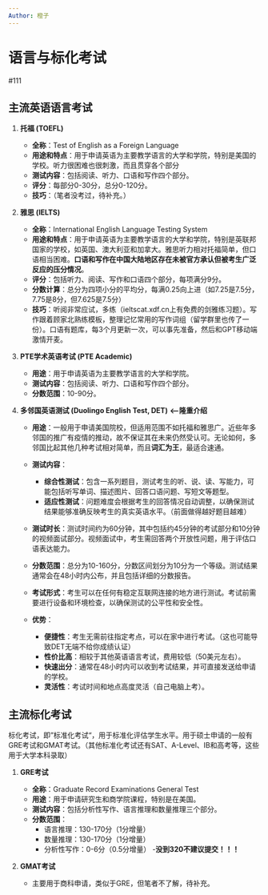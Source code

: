 ```yaml
---
Author: 橙子
---
```


# 语言与标化考试
#111

## 主流英语语言考试

1. **托福 (TOEFL)**

   - **全称**：Test of English as a Foreign Language
   - **用途和特点**：用于申请英语为主要教学语言的大学和学院，特别是美国的学校。听力很困难也很刺激，而且贯穿各个部分
   - **测试内容**：包括阅读、听力、口语和写作四个部分。
   - **评分**：每部分0-30分，总分0-120分。
   - **技巧**：（笔者没考过，待补充。）

2. **雅思 (IELTS)**

   - **全称**：International English Language Testing System
   - **用途和特点**：用于申请英语为主要教学语言的大学和学院，特别是英联邦国家的学校，如英国、澳大利亚和加拿大。雅思听力相对托福简单，但口语相当困难。**口语和写作在中国大陆地区存在未被官方承认但被考生广泛反应的压分情况**。
   - **评分**：包括听力、阅读、写作和口语四个部分，每项满分9分。
   - **分数计算**：总分为四项小分的平均分，每满0.25向上进（如7.25是7.5分，7.75是8分，但7.625是7.5分）
   - **技巧**：听阅非常应试，多练（ieltscat.xdf.cn上有免费的剑雅练习题）。写作跟着顾家北熟练模板，整理记忆常用的写作词组（留学群里也传了一份）。口语有题库，每3个月更新一次，可以事先准备，然后和GPT移动端激情开麦。

3. **PTE学术英语考试 (PTE Academic)**

   - **用途**：用于申请英语为主要教学语言的大学和学院。
   - **测试内容**：包括阅读、听力、口语和写作四个部分。
   - **分数范围**：10-90分。

4. **多邻国英语测试 (Duolingo English Test, DET)** **<--隆重介绍**

   - **用途**：一般用于申请美国院校，但适用范围不如托福和雅思广。近些年多邻国的推广有疫情的推动，故不保证其在未来仍然受认可。无论如何，多邻国比起其他几种考试相对简单，而且**词汇为王**，最适合速通。

   - **测试内容**：
     - **综合性测试**：包含一系列题目，测试考生的听、说、读、写能力，可能包括听写单词、描述图片、回答口语问题、写短文等题型。
     - **适应性测试**：问题难度会根据考生的回答情况自动调整，以确保测试结果能够准确反映考生的真实英语水平。（前面做得越好题目越难）

   - **测试时长**：测试时间约为60分钟，其中包括约45分钟的考试部分和10分钟的视频面试部分。视频面试中，考生需回答两个开放性问题，用于评估口语表达能力。

   - **分数范围**：总分为10-160分，分数区间划分为10分为一个等级。测试结果通常会在48小时内公布，并且包括详细的分数报告。
   
   - **考试形式**：考生可以在任何有稳定互联网连接的地方进行测试。考试前需要进行设备和环境检查，以确保测试的公平性和安全性。
   
   - **优势**：
     - **便捷性**：考生无需前往指定考点，可以在家中进行考试。（这也可能导致DET无端不给你成绩认证）
     - **性价比高**：相较于其他英语语言考试，费用较低（50美元左右）。
     - **快速出分**：通常在48小时内可以收到考试结果，并可直接发送给申请的学校。
     - **灵活性**：考试时间和地点高度灵活（自己电脑上考）。

## 主流标化考试
标化考试，即”标准化考试“，用于标准化评估学生水平。用于硕士申请的一般有GRE考试和GMAT考试。（其他标准化考试还有SAT、A-Level、IB和高考等，这些用于大学本科录取）
1. **GRE考试**
   - **全称**：Graduate Record Examinations General Test
   - **用途**：用于申请研究生和商学院课程，特别是在美国。
   - **测试内容**：包括分析性写作、语言推理和数量推理三个部分。
   - **分数范围**：
     - 语言推理：130-170分（1分增量）
     - 数量推理：130-170分（1分增量）
     - 分析性写作：0-6分（0.5分增量）
   -**没到320不建议提交！！！**

2. **GMAT考试**
   - 主要用于商科申请，类似于GRE，但笔者不了解，待补充。
